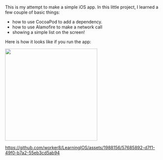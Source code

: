 This is my attempt to make a simple iOS app.
In this little project, I learned a few couple of basic things: 
- how to use CocoaPod to add a dependency.
- how to use Alamofire to make a network call
- showing a simple list on the screen!

Here is how it looks like if you run the app:

<img src="https://github.com/worker8/LearningIOS/assets/1988156/13502420-083c-4d48-b2bb-f37ebf832d36" width="300px">

https://github.com/worker8/LearningIOS/assets/1988156/57685892-d7f1-49f0-b7a2-55eb3cd5ab94


